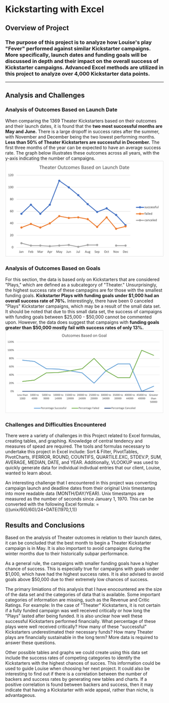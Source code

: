 # Kickstarting with Excel

## Overview of Project

### The purpose of this project is to analyze how Louise's play "Fever" performed against similar Kickstarter campaigns. More specifically, launch dates and funding goals will be discussed in depth and their impact on the overall success of Kickstarter campaigns. Advanced Excel methods are utilized in this project to analyze over 4,000 Kickstarter data points. 
---
## Analysis and Challenges

### Analysis of Outcomes Based on Launch Date
When comparing the 1369 Theater Kickstarters based on their outcomes and their launch dates, it is found that the **two most successful months are May and June.** There is a large dropoff in success rates after the summer, with November and December being the two lowest performing months. **Less than 50% of Theater Kickstarters are successful in December.** The first three months of the year can be expected to have an average success rate. The graph below illustrates these outcomes across all years, with the y-axis indicating the number of campaigns.
![Theater_Outcomes_vs_Launch](https://github.com/Mishkanian/kickstarter-analysis/blob/main/Resources/Theater_Outcomes_vs_Launch.png)

### Analysis of Outcomes Based on Goals
For this section, the data is based only on Kickstarters that are considered "Plays," which are defined as a subcategory of "Theater." Unsurprisingly, the highest success rate of these campagins are for those with the smallest funding goals. **Kickstarter Plays with funding goals under $1,000 had an overall success rate of 76%.** Interestingly, there have been 0 canceled "Plays" Kickstarter campaigns, which may be a result of the small data set. It should be noted that due to this small data set, the success of campaigns with funding goals between $25,000 - $50,000 cannot be commented upon. However, the data does suggest that campaigns with **funding goals greater than $50,000 mostly fail with success rates of only 13%.**
![Outcomes_vs_Goals](https://github.com/Mishkanian/kickstarter-analysis/blob/main/Resources/Outcomes_vs_Goals.png)

### Challenges and Difficulties Encountered
There were a variety of challenges in this Project related to Excel formulas, creating tables, and graphing. Knowledge of central tendency and measures of spead are required. The tools and formulas necessary to undertake this project in Excel include: Sort & Filter, PivotTables, PivotCharts, IFERROR, ROUND, COUNTIFS, QUARTILE.EXC, STDEV.P, SUM, AVERAGE, MEDIAN, DATE, and YEAR. Additionally, VLOOKUP was used to quickly generate data for individual indivdual entries that our client, Louise, wanted to learn about.

An interesting challenge that I encountered in this project was converting campaign launch and deadline dates from their original Unix timestamps into more readable data (MONTH/DAY/YEAR). Unix timestamps are measured as the number of seconds since January 1, 1970. This can be converted with the following Excel formula: =(((unix/60)/60)/24+DATE(1970,1,1))


## Results and Conclusions

Based on the analysis of Theater outcomes in relation to their launch dates, it can be concluded that the best month to begin a Theater Kickstarter campaign is in May. It is also important to avoid campaigns during the winter months due to their historically subpar performance.

As a general rule, the campaigns with smaller funding goals have a higher chance of success. This is especially true for campaigns with goals under $1,000, which have had the highest success rates. It is also advised to avoid goals above $50,000 due to their extremely low chances of success.

The primary limiations of this analysis that I have enocountered are the size of the data set and the categories of data that is available. Some important categories of information are missing, such as the Revenue and Critic Ratings. For example: In the case of "Theater" Kickstarters, it is not certain if a fully funded campaign was well received critically or how long the "Plays" lasted after being funded. It is also unclear how well these successful Kickstarters performed financially. What percentage of these plays were well received critically? How many of these "successful" Kickstarters underestimated their necessary funds? How many Theater plays are financially sustainable in the long term? More data is required to answer these questions.

Other possible tables and graphs we could create using this data set include the success rates of competing categories to identify the Kickstarters with the highest chances of succes. This information could be used to guide Louise when choosing her next project. It could also be interesting to find out if there is a correlation between the number of backers and success rates by generating new tables and charts. If a positive correlation is found between backers and success, then it may indicate that having a Kickstarter with wide appeal, rather than niche, is advantageous.
